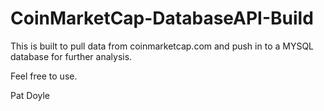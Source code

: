 # CoinMarketCap-DatabaseAPI-Build

This is built to pull data from coinmarketcap.com and push in to a MYSQL database for further analysis. 

Feel free to use.  

Pat Doyle
